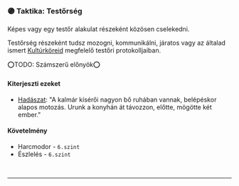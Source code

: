 ### 🟣 Taktika: Testőrség

Képes vagy egy testőr alakulat részeként közösen cselekedni.

Testőrség részeként tudsz mozogni, kommunikálni, járatos vagy az általad ismert [Kultúrköreid](../fortelyok.kiemelt/kulturkor.md) megfelelő testőri protokolljaiban.  

⭕TODO: Számszerű előnyök⭕

#### Kiterjeszti ezeket

- [Hadászat](../kepzettsegek.primer.altalanos/hadaszat.md): "A kalmár kísérői nagyon bő ruhában vannak, belépéskor alapos motozás. Urunk a konyhán át távozzon, előtte, mögötte két ember."

#### Követelmény

- Harcmodor - `6.szint`
- Észlelés - `6.szint`

<br />

---
